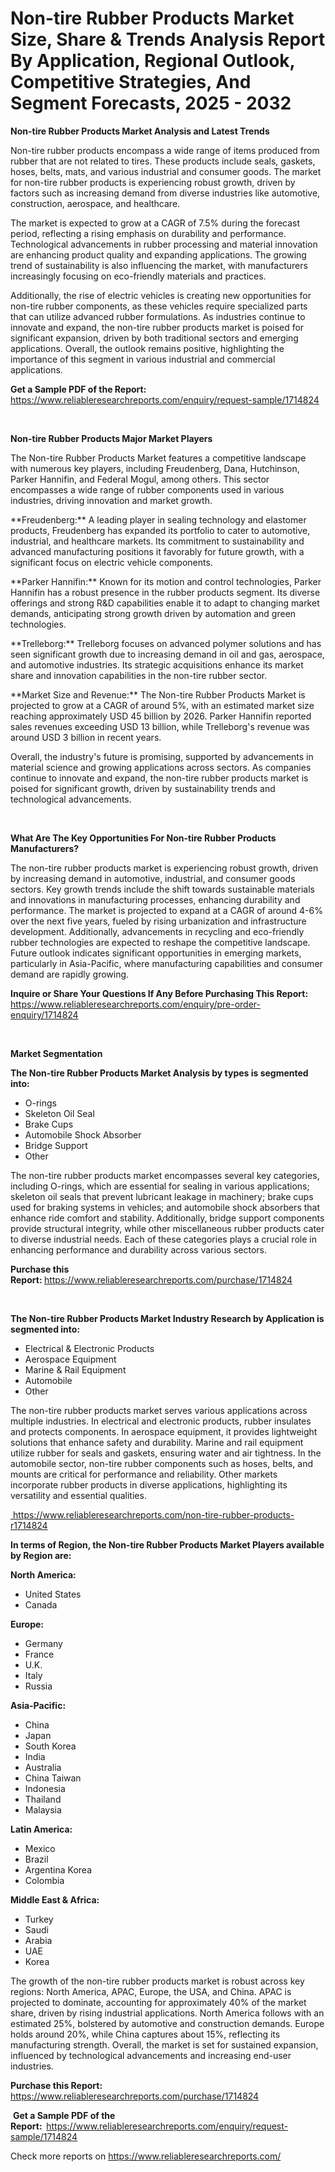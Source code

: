 <p><h1>Non-tire Rubber Products Market Size, Share & Trends Analysis Report By Application, Regional Outlook, Competitive Strategies, And Segment Forecasts, 2025 - 2032</h1></p><p><strong>Non-tire Rubber Products Market Analysis and Latest Trends</strong></p>
<p><p>Non-tire rubber products encompass a wide range of items produced from rubber that are not related to tires. These products include seals, gaskets, hoses, belts, mats, and various industrial and consumer goods. The market for non-tire rubber products is experiencing robust growth, driven by factors such as increasing demand from diverse industries like automotive, construction, aerospace, and healthcare. </p><p>The market is expected to grow at a CAGR of 7.5% during the forecast period, reflecting a rising emphasis on durability and performance. Technological advancements in rubber processing and material innovation are enhancing product quality and expanding applications. The growing trend of sustainability is also influencing the market, with manufacturers increasingly focusing on eco-friendly materials and practices. </p><p>Additionally, the rise of electric vehicles is creating new opportunities for non-tire rubber components, as these vehicles require specialized parts that can utilize advanced rubber formulations. As industries continue to innovate and expand, the non-tire rubber products market is poised for significant expansion, driven by both traditional sectors and emerging applications. Overall, the outlook remains positive, highlighting the importance of this segment in various industrial and commercial applications.</p></p>
<p><strong>Get a Sample PDF of the Report:&nbsp;</strong> <a href="https://www.reliableresearchreports.com/enquiry/request-sample/1714824?utm_campaign=3086&utm_medium=2&utm_source=Github&utm_content=ia&utm_term=28032025&utm_id=non-tire-rubber-products">https://www.reliableresearchreports.com/enquiry/request-sample/1714824</a></p>
<p>&nbsp;</p>
<p><strong>Non-tire Rubber Products Major Market Players</strong></p>
<p><p>The Non-tire Rubber Products Market features a competitive landscape with numerous key players, including Freudenberg, Dana, Hutchinson, Parker Hannifin, and Federal Mogul, among others. This sector encompasses a wide range of rubber components used in various industries, driving innovation and market growth.</p><p>**Freudenberg:** A leading player in sealing technology and elastomer products, Freudenberg has expanded its portfolio to cater to automotive, industrial, and healthcare markets. Its commitment to sustainability and advanced manufacturing positions it favorably for future growth, with a significant focus on electric vehicle components.</p><p>**Parker Hannifin:** Known for its motion and control technologies, Parker Hannifin has a robust presence in the rubber products segment. Its diverse offerings and strong R&D capabilities enable it to adapt to changing market demands, anticipating strong growth driven by automation and green technologies.</p><p>**Trelleborg:** Trelleborg focuses on advanced polymer solutions and has seen significant growth due to increasing demand in oil and gas, aerospace, and automotive industries. Its strategic acquisitions enhance its market share and innovation capabilities in the non-tire rubber sector.</p><p>**Market Size and Revenue:** The Non-tire Rubber Products Market is projected to grow at a CAGR of around 5%, with an estimated market size reaching approximately USD 45 billion by 2026. Parker Hannifin reported sales revenues exceeding USD 13 billion, while Trelleborg's revenue was around USD 3 billion in recent years.</p><p>Overall, the industry's future is promising, supported by advancements in material science and growing applications across sectors. As companies continue to innovate and expand, the non-tire rubber products market is poised for significant growth, driven by sustainability trends and technological advancements.</p></p>
<p>&nbsp;</p>
<p><strong>What Are The Key Opportunities For Non-tire Rubber Products Manufacturers?</strong></p>
<p><p>The non-tire rubber products market is experiencing robust growth, driven by increasing demand in automotive, industrial, and consumer goods sectors. Key growth trends include the shift towards sustainable materials and innovations in manufacturing processes, enhancing durability and performance. The market is projected to expand at a CAGR of around 4-6% over the next five years, fueled by rising urbanization and infrastructure development. Additionally, advancements in recycling and eco-friendly rubber technologies are expected to reshape the competitive landscape. Future outlook indicates significant opportunities in emerging markets, particularly in Asia-Pacific, where manufacturing capabilities and consumer demand are rapidly growing.</p></p>
<p><strong>Inquire or Share Your Questions If Any Before Purchasing This Report:</strong> <a href="https://www.reliableresearchreports.com/enquiry/pre-order-enquiry/1714824?utm_campaign=3086&utm_medium=2&utm_source=Github&utm_content=ia&utm_term=28032025&utm_id=non-tire-rubber-products">https://www.reliableresearchreports.com/enquiry/pre-order-enquiry/1714824</a></p>
<p>&nbsp;</p>
<p><strong>Market Segmentation</strong></p>
<p><strong>The Non-tire Rubber Products Market Analysis by types is segmented into:</strong></p>
<p><ul><li>O-rings</li><li>Skeleton Oil Seal</li><li>Brake Cups</li><li>Automobile Shock Absorber</li><li>Bridge Support</li><li>Other</li></ul></p>
<p><p>The non-tire rubber products market encompasses several key categories, including O-rings, which are essential for sealing in various applications; skeleton oil seals that prevent lubricant leakage in machinery; brake cups used for braking systems in vehicles; and automobile shock absorbers that enhance ride comfort and stability. Additionally, bridge support components provide structural integrity, while other miscellaneous rubber products cater to diverse industrial needs. Each of these categories plays a crucial role in enhancing performance and durability across various sectors.</p></p>
<p><strong>Purchase this Report:&nbsp;</strong><a href="https://www.reliableresearchreports.com/purchase/1714824?utm_campaign=3086&utm_medium=2&utm_source=Github&utm_content=ia&utm_term=28032025&utm_id=non-tire-rubber-products">https://www.reliableresearchreports.com/purchase/1714824</a></p>
<p>&nbsp;</p>
<p><strong>The Non-tire Rubber Products Market Industry Research by Application is segmented into:</strong></p>
<p><ul><li>Electrical & Electronic Products</li><li>Aerospace Equipment</li><li>Marine & Rail Equipment</li><li>Automobile</li><li>Other</li></ul></p>
<p><p>The non-tire rubber products market serves various applications across multiple industries. In electrical and electronic products, rubber insulates and protects components. In aerospace equipment, it provides lightweight solutions that enhance safety and durability. Marine and rail equipment utilize rubber for seals and gaskets, ensuring water and air tightness. In the automobile sector, non-tire rubber components such as hoses, belts, and mounts are critical for performance and reliability. Other markets incorporate rubber products in diverse applications, highlighting its versatility and essential qualities.</p></p>
<p><a href="https://www.reliableresearchreports.com/non-tire-rubber-products-r1714824?utm_campaign=3086&utm_medium=2&utm_source=Github&utm_content=ia&utm_term=28032025&utm_id=non-tire-rubber-products">&nbsp;https://www.reliableresearchreports.com/non-tire-rubber-products-r1714824</a></p>
<p><strong>In terms of Region, the Non-tire Rubber Products Market Players available by Region are:</strong></p>
<p>
    <p> <strong> North America: </strong>
        <ul>
            <li>United States</li>
            <li>Canada</li>
        </ul>
        </p> 
    <p> <strong> Europe: </strong>
        <ul>
            <li>Germany</li>
            <li>France</li>
            <li>U.K.</li>
            <li>Italy</li>
            <li>Russia</li>
        </ul>
        </p> 
    <p> <strong> Asia-Pacific: </strong>
        <ul>
            <li>China</li>
            <li>Japan</li>
            <li>South Korea</li>
            <li>India</li>
            <li>Australia</li>
            <li>China Taiwan</li>
            <li>Indonesia</li>
            <li>Thailand</li>
            <li>Malaysia</li>
        </ul>
        </p> 
    <p> <strong> Latin America: </strong>
        <ul>
            <li>Mexico</li>
            <li>Brazil</li>
            <li>Argentina Korea</li>
            <li>Colombia</li>
        </ul>
        </p> 
    <p> <strong> Middle East & Africa: </strong>
        <ul>
            <li>Turkey</li>
            <li>Saudi</li>
            <li>Arabia</li>
            <li>UAE</li>
            <li>Korea</li>
        </ul>
    </p>
    </p>
<p><p>The growth of the non-tire rubber products market is robust across key regions: North America, APAC, Europe, the USA, and China. APAC is projected to dominate, accounting for approximately 40% of the market share, driven by rising industrial applications. North America follows with an estimated 25%, bolstered by automotive and construction demands. Europe holds around 20%, while China captures about 15%, reflecting its manufacturing strength. Overall, the market is set for sustained expansion, influenced by technological advancements and increasing end-user industries.</p></p>
<p><strong>Purchase this Report: </strong><a href="https://www.reliableresearchreports.com/purchase/1714824?utm_campaign=3086&utm_medium=2&utm_source=Github&utm_content=ia&utm_term=28032025&utm_id=non-tire-rubber-products">https://www.reliableresearchreports.com/purchase/1714824</a></p>
<p>&nbsp;<strong>Get a Sample PDF of the Report:&nbsp;&nbsp;</strong><a href="https://www.reliableresearchreports.com/enquiry/request-sample/1714824?utm_campaign=3086&utm_medium=2&utm_source=Github&utm_content=ia&utm_term=28032025&utm_id=non-tire-rubber-products">https://www.reliableresearchreports.com/enquiry/request-sample/1714824</a></p>
<p><strong></strong></p>
<p>Check more reports on <a href="https://www.reliableresearchreports.com/?utm_campaign=3086&utm_medium=2&utm_source=Github&utm_content=ia&utm_term=28032025&utm_id=non-tire-rubber-products">https://www.reliableresearchreports.com/</a></p>